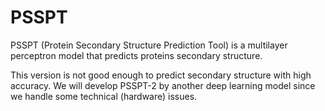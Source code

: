 # PSSPT

PSSPT (Protein Secondary Structure Prediction Tool) is a multilayer perceptron model that predicts proteins secondary structure.

This version is not good enough to predict secondary structure with high accuracy. We will develop PSSPT-2 by another deep learning model since we handle some technical (hardware) issues.
